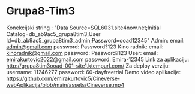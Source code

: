 # Grupa8-Tim3
Konekcijski string :  "Data Source=SQL6031.site4now.net;Initial Catalog=db_ab9ac5_grupa8tim3;User Id=db_ab9ac5_grupa8tim3_admin;Password=ooad12345"
Admin: 
   email: admin@gmail.com
   password: Password?123
Kino radnik:
    email: kinoradnik@gmail.com
    password: Password?123
User:
    email: emirakurtovic2022@gmail.com
    password: Emira-12345
Link za aplikaciju: http://grupa8tim3ooad-001-site1.ktempurl.com/
Za deploy verziju:
        username: 11246277
        password: 60-dayfreetrial
Demo video aplikacije: https://github.com/emirakurtovic5/Cineverse-webAplikacija/blob/main/assets/Cineverse.mp4
